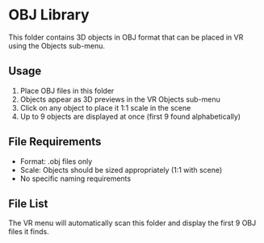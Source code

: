 # OBJ Library

This folder contains 3D objects in OBJ format that can be placed in VR using the Objects sub-menu.

## Usage

1. Place OBJ files in this folder
2. Objects appear as 3D previews in the VR Objects sub-menu 
3. Click on any object to place it 1:1 scale in the scene
4. Up to 9 objects are displayed at once (first 9 found alphabetically)

## File Requirements

- Format: .obj files only
- Scale: Objects should be sized appropriately (1:1 with scene)
- No specific naming requirements

## File List

The VR menu will automatically scan this folder and display the first 9 OBJ files it finds.
